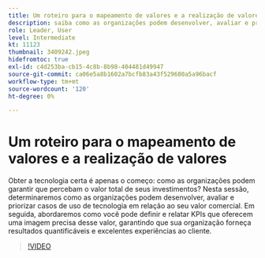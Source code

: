 ```yaml
---
title: Um roteiro para o mapeamento de valores e a realização de valores
description: saiba como as organizações podem desenvolver, avaliar e priorizar casos de uso de tecnologia em relação ao seu valor comercial, definir e relatar KPIs, garantindo que sua organização gere resultados quantificáveis e excelentes experiências do cliente.
role: Leader, User
level: Intermediate
kt: 11123
thumbnail: 3409242.jpeg
hidefromtoc: true
exl-id: c4d253ba-cb15-4c8b-8b98-404481d49947
source-git-commit: ca06e5a8b1602a7bcfb83a43f529680a5a96bacf
workflow-type: tm+mt
source-wordcount: '120'
ht-degree: 0%

---
```


# Um roteiro para o mapeamento de valores e a realização de valores

Obter a tecnologia certa é apenas o começo: como as organizações podem garantir que percebam o valor total de seus investimentos? Nesta sessão, determinaremos como as organizações podem desenvolver, avaliar e priorizar casos de uso de tecnologia em relação ao seu valor comercial. Em seguida, abordaremos como você pode definir e relatar KPIs que oferecem uma imagem precisa desse valor, garantindo que sua organização forneça resultados quantificáveis e excelentes experiências ao cliente.

>[!VIDEO](https://video.tv.adobe.com/v/3409242/?quality=12&learn=on)
